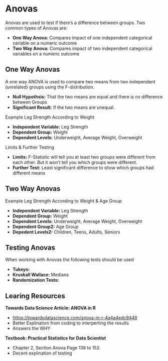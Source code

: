 # Anovas

Anovas are used to test if there’s a difference between groups. Two common types of Anovas are: 
- **One Way Anova:** Compares impact of one independent categorical variable on a numeric outcome
- **Two Way Anova:** Compares impact of two independent categorical variables on a numeric outcome 

## One Way Anovas

A one way ANOVA is used to compare two means from two independent (unrelated) groups using the F-distribution. 
- **Null Hypothsis:** That the two means are equal and there is no difference between Groups 
- **Significant Result:** If the two means are unequal.

Example Leg Strength According to Weight 
- **Independent Variable:** Leg Strength 
- **Dependent Group:** Weight
- **Dependent Levels:** Underweight, Average Weight, Overweight 

Limits & Further Testing
- **Limits:** F-Statistic will tell you at least two groups were different from each other. But it won’t tell you which groups were different. 
- **Further Test:** Least significant difference to show which groups had different means 

## Two Way Anovas 

Example Leg Strength According to Weight & Age Group 
- **Independent Variable:** Leg Strength 
- **Dependent Group:** Weight
- **Dependent Levels:** Underweight, Average Weight, Overweight 
- **Dependent Group2:** Age Group 
- **Depedent Levels2:** Children, Teens, Adults, Seniors 

## Testing Anovas

When working with Anovas the following tests should be used
- **Tukeys:** 
- **Kruskall Wallace:** Medians 
- **Randomization Tests:** 

## Learing Resources 

**Towards Data Science Article: ANOVA in R** 
- https://towardsdatascience.com/anova-in-r-4a4a4edc9448
- Better Explination from coding to interperting the results 
- Answers the WHY 

**Textbook: Practical Statistics for Data Scientist** 
- Chapter 2, Section Anova Page 138 to 152. 
- Decent explination of testing 
